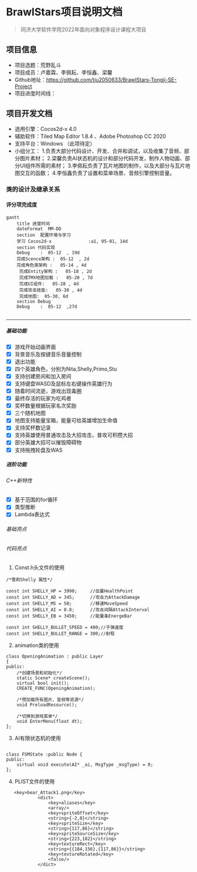 
# BrawlStars项目说明文档
> 同济大学软件学院2022年面向对象程序设计课程大项目
## 项目信息
- 项目选题：荒野乱斗
- 项目成员：卢嘉霖、李佩耘、李恒鑫、梁馨
- Github地址：https://github.com/tju2050633/BrawlStars-Tongji-SE-Project
- 项目进度时间线：


## 项目开发文档
- 选用引擎：Cocos2d-x 4.0
- 辅助软件：Tiled Map Editor 1.8.4 、Adobe Photoshop CC 2020
- 支持平台：Windows  （此项待定）
- 小组分工：
   1.负责大部分代码设计、开发、合并和调试，以及收集了音频、部分图片素材；
   2.梁馨负责AI状态机的设计和部分代码开发，制作人物动画、部分UI组件所需的素材；
   3.李佩耘负责了瓦片地图的制作，以及大部分与瓦片地图交互的函数；
   4.李恒鑫负责了设置和菜单场景、音频引擎控制音量。

### 类的设计及继承关系


#### 评分项完成度

```
gantt
    title 进度时间
    dateFormat  MM-DD
    section  配置环境与学习     
    学习 Cocos2d-x              :a1, 05-01, 14d
    section 代码实现
    Debug    :  05-12  , 19d
    完成Scence架构 :  05-12  , 2d
    完成角色类架构 :   05-14 , 4d
     完成Entity架构 :   05-18 , 2d
     完成TMX地图加载 :   05-20 , 7d
     完成UI组件:   05-28 , 4d
     完成攻击技能:   05-30 , 4d
     完成地图:  05-30, 6d
    section Debug
    Debug    :  05-12  ,27d
 
```


---
##### 基础功能
- [x] 游戏开始动画界面
- [x] 背景音乐及按键音乐音量控制
- [x] 退出功能
- [x] 四个英雄角色，分别为Nita,Shelly,Primo,Stu
- [x] 支持创建房间和加入房间
- [x] 支持键盘WASD及鼠标左右键操作英雄行为
- [x] 随着时间流逝，游戏出现毒圈
- [x] 最终存活的玩家为吃鸡者
- [x] 奖杯数量根据玩家名次奖励
- [x] 三个随机地图
- [x] 地图支持能量宝箱，能量可给英雄增加生命值
- [x] 支持奖杯数记录
- [x] 支持英雄使用普通攻击及大招攻击，普攻可积攒大招
- [x] 部分英雄大招可以摧毁障碍物
- [x] 支持拖拽轮盘及WAS

##### 进阶功能

###### C++新特性
- [x] 基于范围的for循环
- [x] 类型推断
- [x] Lambda表达式

###### 基础亮点

###### 代码亮点

1. Const.h头文件的使用

```
/*雪莉Shelly 属性*/

const int SHELLY_HP = 3990;		//血量HealthPoint
const int SHELLY_AD = 345;		//攻击力AttackDamage
const int SHELLY_MS = 50;		//移速MoveSpeed
const int SHELLY_AI = 0.8;		//攻击间隔AttackInterval
const int SHELLY_EB = 3450;		//能量条EnergeBar

const int SHELLY_BULLET_SPEED = 400;//子弹速度
const int SHELLY_BULLET_RANGE = 300;//射程

```

2. animation类的使用

```
class OpeningAnimation : public Layer
{
public:
	/*创建场景和初始化*/
	static Scene* createScene();
	virtual bool init();
	CREATE_FUNC(OpeningAnimation);

	/*预加载所有图片、音频等资源*/
	void PreloadResource();

	/*切换到游戏菜单*/
	void EnterMenu(float dt);
};

```

3. AI有限状态机的使用

```

class FSMState :public Node {
public:
	virtual void execute(AI* _ai, MsgType _msgType) = 0;
};
```

4. PLIST文件的使用

```
   <key>bear_Attack1.png</key>
            <dict>
                <key>aliases</key>
                <array/>
                <key>spriteOffset</key>
                <string>{-2,0}</string>
                <key>spriteSize</key>
                <string>{117,86}</string>
                <key>spriteSourceSize</key>
                <string>{223,182}</string>
                <key>textureRect</key>
                <string>{{184,156},{117,86}}</string>
                <key>textureRotated</key>
                <false/>
            </dict>
```

